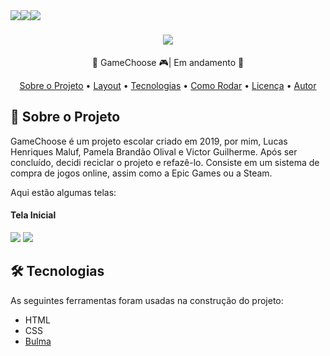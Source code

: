 <div align="center">
  <img style="float:left;" src="https://img.shields.io/static/v1?label=Front-end&message=99%&color=78BC61&style=for-the-badge&logo=ghost"/>
  <img style="float:left;" src="https://img.shields.io/static/v1?label=Back-end&message=0%&color=78BC61&style=for-the-badge&logo=ghost"/>
  <img style="float:left;" src="https://img.shields.io/static/v1?label=Banco&message=40%&color=78BC61&style=for-the-badge&logo=ghost"/>
</div>

<h1 align="center">
  <img src="https://user-images.githubusercontent.com/70920017/116576383-e4879500-a8e5-11eb-9c09-b656ccc2b481.png">
</h1>

<div align="center">
 <p>🚧 GameChoose 🎮| Em andamento 🚧</p>
 <a href="#sobre">Sobre o Projeto</a> •
 <a href="#layout">Layout</a> • 
 <a href="#tecnologias">Tecnologias</a> • 
 <a href="#como-rodar">Como Rodar</a> • 
 <a href="#licenca">Licença</a> • 
 <a href="#autor">Autor</a>
</div>

<div id="sobre">
  <h2>💾 Sobre o Projeto</h2>
  <p>GameChoose é um projeto escolar criado em 2019, por mim, Lucas Henriques Maluf, Pamela Brandão Olival e Victor Guilherme. Após ser concluído, decidi reciclar o projeto      e refazê-lo. Consiste em um sistema de compra de jogos online, assim como a Epic Games ou a Steam.</p>
  <p>Aqui estão algumas telas:</p>
  <h4>Tela Inicial</h4>
  <img src=https://user-images.githubusercontent.com/70920017/116582270-91184580-a8eb-11eb-9f85-2b581ad1419b.png>
  <img src="https://user-images.githubusercontent.com/70920017/116582419-ba38d600-a8eb-11eb-9d44-38faa7f683a8.png">

</div> 


<div id="tecnologia">
  <h2>🛠 Tecnologias</h2>
  <p>As seguintes ferramentas foram usadas na construção do projeto:</p>
  <ul>
    <li>HTML</li>
    <li>CSS</li>
    <li><a href="https://bulma.io">Bulma</a></li>
  </ul>
</div> 


